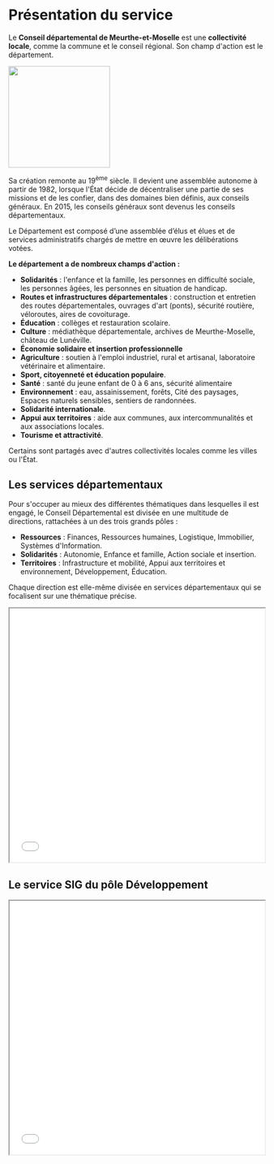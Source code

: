 # Présentation du service

Le **Conseil départemental de Meurthe-et-Moselle** est une **collectivité locale**, comme la commune et le conseil régional. 
Son champ d'action est le département.

<img style="margin: 0 auto;" src="/meurthe-et-moselle.png?url" width="200">

Sa création remonte au 19<sup>ème</sup> siècle. Il devient une assemblée autonome à partir de 1982, lorsque l'État décide de décentraliser une partie de ses missions et de les confier, dans des domaines bien définis, aux conseils généraux. En 2015, les conseils généraux sont devenus les conseils départementaux.

Le Département est composé d’une assemblée d’élus et élues et de services administratifs chargés de mettre en œuvre les délibérations votées.

**Le département a de nombreux champs d'action :**
- **Solidarités** : l'enfance et la famille, les personnes en difficulté sociale, les personnes âgées, les personnes en situation de handicap.
- **Routes et infrastructures départementales** : construction et entretien des routes départementales, ouvrages d'art (ponts), sécurité routière, véloroutes, aires de covoiturage.
- **Éducation** : collèges et restauration scolaire.
- **Culture** : médiathèque départementale, archives de Meurthe-Moselle, château de Lunéville.
- **Économie solidaire et insertion professionnelle**
- **Agriculture** : soutien à l'emploi industriel, rural et artisanal, laboratoire vétérinaire et alimentaire.
- **Sport, citoyenneté et éducation populaire**.
- **Santé** : santé du jeune enfant de 0 à 6 ans, sécurité alimentaire
- **Environnement** : eau, assainissement, forêts, Cité des paysages, Espaces naturels sensibles, sentiers de randonnées.
- **Solidarité internationale**.
- **Appui aux territoires** : aide aux communes, aux intercommunalités et aux associations locales.
- **Tourisme et attractivité**.

Certains sont partagés avec d'autres collectivités locales comme les villes ou l'État.

## Les services départementaux

Pour s'occuper au mieux des différentes thématiques dans lesquelles il est engagé, le Conseil Départemental est divisée en une multitude de directions, rattachées à un des trois grands pôles :

- **Ressources** : Finances, Ressources humaines, Logistique, Immobilier, Systèmes d'Information.
- **Solidarités** : Autonomie, Enfance et famille, Action sociale et insertion.
- **Territoires** : Infrastructure et mobilité, Appui aux territoires et environnement, Développement, Éducation.

Chaque direction est elle-même divisée en services départementaux qui se focalisent sur une thématique précise.

<iframe src="/Org_General.pdf" width="100%" height="500px"></iframe>

## Le service SIG du pôle Développement

<iframe src="/Org_Developpement.pdf" width="100%" height="500px"></iframe>